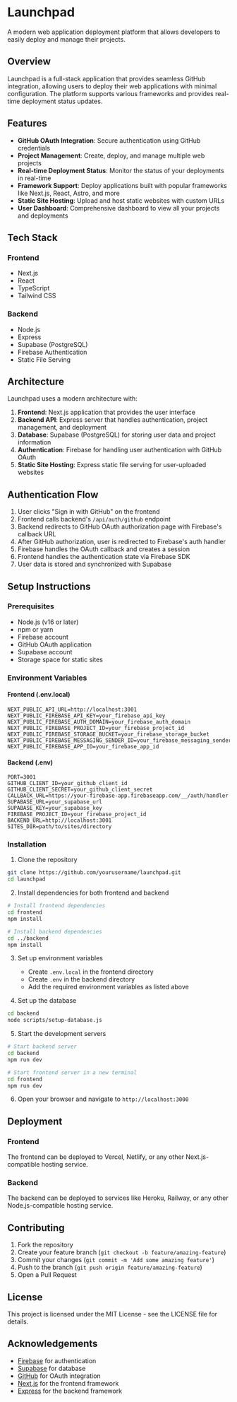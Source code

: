 # Launchpad

A modern web application deployment platform that allows developers to easily deploy and manage their projects.

## Overview

Launchpad is a full-stack application that provides seamless GitHub integration, allowing users to deploy their web applications with minimal configuration. The platform supports various frameworks and provides real-time deployment status updates.

## Features

- **GitHub OAuth Integration**: Secure authentication using GitHub credentials
- **Project Management**: Create, deploy, and manage multiple web projects
- **Real-time Deployment Status**: Monitor the status of your deployments in real-time
- **Framework Support**: Deploy applications built with popular frameworks like Next.js, React, Astro, and more
- **Static Site Hosting**: Upload and host static websites with custom URLs
- **User Dashboard**: Comprehensive dashboard to view all your projects and deployments

## Tech Stack

### Frontend
- Next.js
- React
- TypeScript
- Tailwind CSS

### Backend
- Node.js
- Express
- Supabase (PostgreSQL)
- Firebase Authentication
- Static File Serving

## Architecture

Launchpad uses a modern architecture with:

1. **Frontend**: Next.js application that provides the user interface
2. **Backend API**: Express server that handles authentication, project management, and deployment
3. **Database**: Supabase (PostgreSQL) for storing user data and project information
4. **Authentication**: Firebase for handling user authentication with GitHub OAuth
5. **Static Site Hosting**: Express static file serving for user-uploaded websites

## Authentication Flow

1. User clicks "Sign in with GitHub" on the frontend
2. Frontend calls backend's `/api/auth/github` endpoint
3. Backend redirects to GitHub OAuth authorization page with Firebase's callback URL
4. After GitHub authorization, user is redirected to Firebase's auth handler
5. Firebase handles the OAuth callback and creates a session
6. Frontend handles the authentication state via Firebase SDK
7. User data is stored and synchronized with Supabase

## Setup Instructions

### Prerequisites
- Node.js (v16 or later)
- npm or yarn
- Firebase account
- GitHub OAuth application
- Supabase account
- Storage space for static sites

### Environment Variables

#### Frontend (.env.local)
```
NEXT_PUBLIC_API_URL=http://localhost:3001
NEXT_PUBLIC_FIREBASE_API_KEY=your_firebase_api_key
NEXT_PUBLIC_FIREBASE_AUTH_DOMAIN=your_firebase_auth_domain
NEXT_PUBLIC_FIREBASE_PROJECT_ID=your_firebase_project_id
NEXT_PUBLIC_FIREBASE_STORAGE_BUCKET=your_firebase_storage_bucket
NEXT_PUBLIC_FIREBASE_MESSAGING_SENDER_ID=your_firebase_messaging_sender_id
NEXT_PUBLIC_FIREBASE_APP_ID=your_firebase_app_id
```

#### Backend (.env)
```
PORT=3001
GITHUB_CLIENT_ID=your_github_client_id
GITHUB_CLIENT_SECRET=your_github_client_secret
CALLBACK_URL=https://your-firebase-app.firebaseapp.com/__/auth/handler
SUPABASE_URL=your_supabase_url
SUPABASE_KEY=your_supabase_key
FIREBASE_PROJECT_ID=your_firebase_project_id
BACKEND_URL=http://localhost:3001
SITES_DIR=path/to/sites/directory
```

### Installation

1. Clone the repository
```bash
git clone https://github.com/yourusername/launchpad.git
cd launchpad
```

2. Install dependencies for both frontend and backend
```bash
# Install frontend dependencies
cd frontend
npm install

# Install backend dependencies
cd ../backend
npm install
```

3. Set up environment variables
   - Create `.env.local` in the frontend directory
   - Create `.env` in the backend directory
   - Add the required environment variables as listed above

4. Set up the database
```bash
cd backend
node scripts/setup-database.js
```

5. Start the development servers
```bash
# Start backend server
cd backend
npm run dev

# Start frontend server in a new terminal
cd frontend
npm run dev
```

6. Open your browser and navigate to `http://localhost:3000`

## Deployment

### Frontend
The frontend can be deployed to Vercel, Netlify, or any other Next.js-compatible hosting service.

### Backend
The backend can be deployed to services like Heroku, Railway, or any other Node.js-compatible hosting service.

## Contributing

1. Fork the repository
2. Create your feature branch (`git checkout -b feature/amazing-feature`)
3. Commit your changes (`git commit -m 'Add some amazing feature'`)
4. Push to the branch (`git push origin feature/amazing-feature`)
5. Open a Pull Request

## License

This project is licensed under the MIT License - see the LICENSE file for details.

## Acknowledgements

- [Firebase](https://firebase.google.com/) for authentication
- [Supabase](https://supabase.io/) for database
- [GitHub](https://github.com/) for OAuth integration
- [Next.js](https://nextjs.org/) for the frontend framework
- [Express](https://expressjs.com/) for the backend framework
